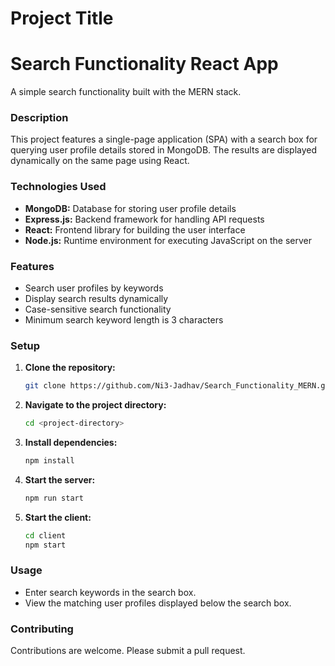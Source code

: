 
# Project Title
<h1>Search Functionality React App</h1>

A simple search functionality built with the MERN stack.

<h3> Description </h3>

This project features a single-page application (SPA) with a search box for querying user profile details stored in MongoDB. The results are displayed dynamically on the same page using React.

 <h3>Technologies Used </h3>

- **MongoDB:** Database for storing user profile details
- **Express.js:** Backend framework for handling API requests
- **React:** Frontend library for building the user interface
- **Node.js:** Runtime environment for executing JavaScript on the server

 <h3> Features </h3>

- Search user profiles by keywords
- Display search results dynamically
- Case-sensitive search functionality
- Minimum search keyword length is 3 characters

 <h3> Setup </h3>

1. **Clone the repository:**
   ```sh
   git clone https://github.com/Ni3-Jadhav/Search_Functionality_MERN.git
   ```
2. **Navigate to the project directory:**
   ```sh
   cd <project-directory>
   ```
3. **Install dependencies:**
   ```sh
   npm install
   ```
4. **Start the server:**
   ```sh
   npm run start
   ```
5. **Start the client:**
   ```sh
   cd client
   npm start
   ```

<h3> Usage </h3>

- Enter search keywords in the search box.
- View the matching user profiles displayed below the search box.

<h3> Contributing </h3>

Contributions are welcome. Please submit a pull request.

